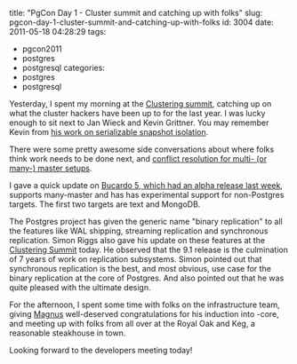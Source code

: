 title: "PgCon Day 1 - Cluster summit and catching up with folks"
slug: pgcon-day-1-cluster-summit-and-catching-up-with-folks
id: 3004
date: 2011-05-18 04:28:29
tags: 
- pgcon2011
- postgres
- postgresql
categories: 
- postgres
- postgresql

Yesterday, I spent my morning at the [Clustering summit](http://wiki.postgresql.org/wiki/PgCon2011CanadaClusterSummit), catching up on what the cluster hackers have been up to for the last year. I was lucky enough to sit next to Jan Wieck and Kevin Grittner. You may remember Kevin from [his work on serializable snapshot isolation](http://wiki.postgresql.org/wiki/SSI).

There were some pretty awesome side conversations about where folks think work needs to be done next, and [conflict resolution for multi- (or many-) master setups](https://twitter.com/#!/selenamarie/status/70509515493220353). 

I gave a quick update on [Bucardo 5, which had an alpha release last week](https://mail.endcrypt.com/pipermail/bucardo-general/2011-May/001000.html), supports many-master and has has experimental support for non-Postgres targets. The first two targets are text and MongoDB.

The Postgres project has given the generic name "binary replication" to all the features like WAL shipping, streaming replication and synchronous replication.  Simon Riggs also gave his update on these features at the [Clustering Summit](http://wiki.postgresql.org/wiki/PgCon2011CanadaClusterSummit) today.  He observed that the 9.1 release is the culmination of 7 years of work on replication subsystems. Simon pointed out that synchronous replication is the best, and most obvious, use case for the binary replication at the core of Postgres. And also pointed out that he was quite pleased with the ultimate design.

For the afternoon, I spent some time with folks on the infrastructure team, giving [Magnus](http://blog.hagander.net) well-deserved congratulations for his induction into -core, and meeting up with folks from all over at the Royal Oak and Keg, a reasonable steakhouse in town.

Looking forward to the developers meeting today!
